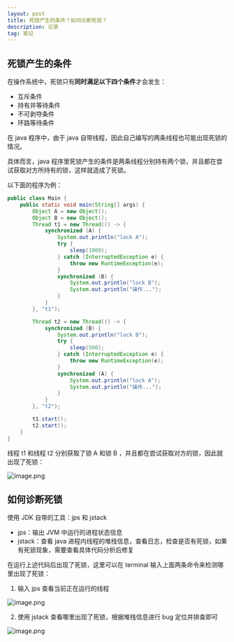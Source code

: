 ```yaml
---
layout: post
title: 死锁产生的条件？如何诊断死锁？
description: 记录
tag: 笔记
---
```


## 死锁产生的条件

在操作系统中，死锁只有**同时满足以下四个条件**才会发生：

- 互斥条件
- 持有并等待条件
- 不可剥夺条件
- 环路等待条件

在 java 程序中，由于 java 自带线程，因此自己编写的两条线程也可能出现死锁的情况。

具体而言，java 程序里死锁产生的条件是两条线程分别持有两个锁，并且都在尝试获取对方所持有的锁，这样就造成了死锁。

以下面的程序为例：

```java
public class Main {
    public static void main(String[] args) {
        Object A = new Object();
        Object B = new Object();
        Thread t1 = new Thread(() -> {
            synchronized (A) {
                System.out.println("lock A");
                try {
                    sleep(1000);
                } catch (InterruptedException e) {
                    throw new RuntimeException(e);
                }
                synchronized (B) {
                    System.out.println("lock B");
                    System.out.println("操作...");
                }
            }
        }, "t1");

        Thread t2 = new Thread(() -> {
            synchronized (B) {
                System.out.println("lock B");
                try {
                    sleep(500);
                } catch (InterruptedException e) {
                    throw new RuntimeException(e);
                }
                synchronized (A) {
                    System.out.println("lock A");
                    System.out.println("操作...");
                }
            }
        }, "t2");

        t1.start();
        t2.start();
    }
}
```

线程 t1 和线程 t2 分别获取了锁 A 和锁 B ，并且都在尝试获取对方的锁，因此就出现了死锁：

![image.png](https://s2.loli.net/2025/01/21/aTIVAX5tdpxw18q.png)





## 如何诊断死锁

使用 JDK 自带的工具：jps 和 jstack

- jps：输出 JVM 中运行的进程状态信息
- jstack：查看 java 进程内线程的堆栈信息，查看日志，检查是否有死锁，如果有死锁现象，需要查看具体代码分析后修复

在运行上述代码后出现了死锁，这里可以在 terminal 输入上面两条命令来检测哪里出现了死锁：

1. 输入 jps 查看当前正在运行的线程

![image.png](https://s2.loli.net/2025/01/21/CDT5Z2YmuV6XNKW.png)

2. 使用 jstack 查看哪里出现了死锁，根据堆栈信息进行 bug 定位并排查即可

![image.png](https://s2.loli.net/2025/01/21/3RkxoZ9d8HeNSal.png)

